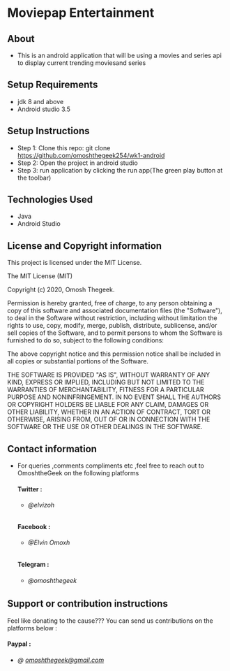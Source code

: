 # Moviepap Entertainment

## About
- This is an android application that will be using a movies and series api to display current trending moviesand series



## Setup Requirements
- jdk 8 and above
- Android studio 3.5

## Setup Instructions

* Step 1:
Clone this repo: git clone https://github.com/omoshthegeek254/wk1-android
* Step 2:
Open the project in android studio
* Step 3:
run application by clicking the run app(The green play button at the toolbar)








## Technologies Used

* Java
* Android Studio



## License and Copyright information

This project is licensed under the MIT License.

The MIT License (MIT)

Copyright (c) 2020, Omosh Thegeek.

Permission is hereby granted, free of charge, to any person obtaining a copy of this software and associated documentation files (the "Software"), to deal in the Software without restriction, including without limitation the rights to use, copy, modify, merge, publish, distribute, sublicense, and/or sell copies of the Software, and to permit persons to whom the Software is furnished to do so, subject to the following conditions:

The above copyright notice and this permission notice shall be included in all copies or substantial portions of the Software.

THE SOFTWARE IS PROVIDED "AS IS", WITHOUT WARRANTY OF ANY KIND, EXPRESS OR IMPLIED, INCLUDING BUT NOT LIMITED TO THE WARRANTIES OF MERCHANTABILITY, FITNESS FOR A PARTICULAR PURPOSE AND NONINFRINGEMENT. IN NO EVENT SHALL THE AUTHORS OR COPYRIGHT HOLDERS BE LIABLE FOR ANY CLAIM, DAMAGES OR OTHER LIABILITY, WHETHER IN AN ACTION OF CONTRACT, TORT OR OTHERWISE, ARISING FROM, OUT OF OR IN CONNECTION WITH THE SOFTWARE OR THE USE OR OTHER DEALINGS IN THE SOFTWARE.


## Contact information
 - For queries ,comments compliments etc ,feel free to reach out to OmoshtheGeek on the following platforms
    #### Twitter :
    * ###### @elvizoh

    #### Facebook :
    * ###### @Elvin Omoxh

    #### Telegram :
    * ###### @omoshthegeek

## Support or contribution instructions
Feel like donating to the cause??? You can send us contributions on the platforms below :
 #### Paypal :
* ###### @ omoshthegeek@gmail.com